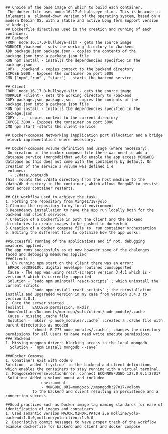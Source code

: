 
    ## Choice of the base image on which to build each container.
    -The docker file uses node:16.17.0-bullseye-slim . This is beacuse it imlements a  slimmed-down version of the operating system, based on a modern Debian OS, with a stable and active Long Term Support version of Node.js.
    ## Dockerfile directives used in the creation and running of each container.
    ## Backend
    FROM  node:16.17.0-bullseye-slim - gets the source image 
    WORKDIR /backend - sets the working directory to /backend
    ADD package.json package.json - copies the contents of the package.json into a package.json file
    RUN npm install - installs the dependencies specified in the package.json
    COPY . /backend - copies context to the backend directory
    EXPOSE 5000 - Exposes the container on port 5000
    CMD ["npm","run" , "start"] - starts the backend service

    ## Client
    FROM  node:16.17.0-bullseye-slim - gets the source image 
    WORKDIR /client - sets the working directory to /backend
    COPY package.json package.json - copies the contents of the package.json into a package.json file
    RUN npm install - installs the dependencies specified in the package.json
    COPY . . - copies context to the current directory
    EXPOSE 3000 - Exposes the container on port 5000
    CMD npm start -starts the client service

    ## Docker-compose Networking (Application port allocation and a bridge network implementation) where necessary.
    
    ## Docker-compose volume definition and usage (where necessary).
    -On creation of the docker compose file there was need to add a database service (mongodb)that would enable the app access MONGODB database as this does not come with the containers by default. On creation of the service a volume was defined i.e
     volumes:
      - ./data:/data/db
    This  mounts the ./data directory from the host machine to the /data/db directory in the container, which allows MongoDB to persist data across container restarts.

    ## Git workflow used to achieve the task.
    1. Forking the repository from Vinge1718/yolo
    2.Cloning the repository to my local environment
    3.Dependency installation to have the app run locally both for the backend and client services.
    4.Creation of a Dockerfile in both the client and the backend directories to create images to be pushed to dockerhub
    5 Creation of a docker compose file to  run container orchestartion
    6. Editing the different file to optimize how the app works.

    ##Successful running of the applications and if not, debugging measures applied.
    The app runs successfuly as at now however some of the chalenges  faced and debbuging measures applied
    ###Client:
    1. On running npm start on the client there was an error:
     ERROR :0308010C: digital envelope routines :unsupported 
     Cause - The app was using react-screpts version 3.4.1 which is < version 5 which is currently supported
     Solution - `sudo npm uninstall react-scripts` ; which uninstall the current scripts
                `sudo npm install react-scripts` ; the reinstallation installs and upgaraded version in my case from version 3.4.3 to version 5.0.1  
    2. Once the server started
    [eslint]    EACCESS:permission, mkdir 'home/molline/Documents/moringa/yolo/client/node_module/.cache
     Cause - missing .cache file
     Solution - `mkdir -p node_modules/.cache` ;creates a .cache file with parent directories as needed
                `chmod -R 777 node_modules/.cache`; changes the directory permissions for all users to have read write execute permissions.
    ### Backend  
    1. Missing mongodb drivers blocking access to the local mongodb
      Solution - `npm install mongodb --save` 
           
    ###Docker Compose
    1. Conatiners exit with code 0 
    Solution - added `tty:true` to the backend and client definitions which enables the containers to stay running with a virtual terminal.
    2. MongooseServerSelectionError: connect ECONNREFUSED 127.0.0.1:27017 
     Solution: Added a volume mount and included 
                    environment:
                    - MONGODB_URI=mongodb://mongodb:27017/yolomy
                to the backend and client resulting in persistence and a connection success.

    ##Good practices such as Docker image tag naming standards for ease of identification of images and containers.
    1. Used semantic version MAJOR.MINOR.PATCH i.e molline/yolo-backend:1.0.0,molline/yolo-client:1.0.0
    2. Descriptive commit nessages to have proper track of the workflow example dockerfile for backend and client and docker compose
